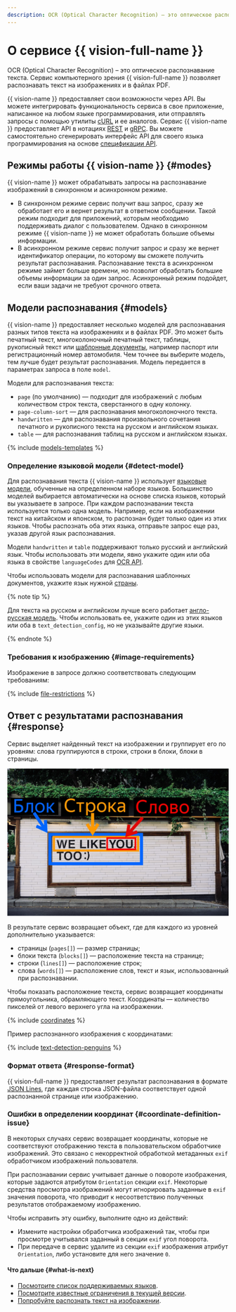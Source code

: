 ```yaml
---
description: OCR (Optical Character Recognition) – это оптическое распознавание текста. Сервис выделяет найденный текст на изображении и группирует его по уровням, где слова группируются в строки, строки в блоки, блоки в страницы. Для распознавания текста используется языковая модель, обученная на определенном наборе языков.
---
```


# О сервисе {{ vision-full-name }}

OCR (Optical Character Recognition) – это оптическое распознавание текста. Сервис компьютерного зрения {{ vision-full-name }} позволяет распознавать текст на изображениях и в файлах PDF.

{{ vision-name }} предоставляет свои возможности через API. Вы можете интегрировать функциональность сервиса в свое приложение, написанное на любом языке программирования, или отправлять запросы с помощью утилиты [cURL](https://curl.haxx.se) и ее аналогов. Сервис {{ vision-name }} предоставляет API в нотациях [REST](../../../glossary/rest-api.md) и [gRPC](../../../glossary/grpc.md). Вы можете самостоятельно сгенерировать интерфейс API для своего языка программирования на основе [спецификации API](https://github.com/yandex-cloud/cloudapi/tree/master/yandex/cloud/ai/ocr/v1).

## Режимы работы {{ vision-name }} {#modes}

{{ vision-name }} может обрабатывать запросы на распознавание изображений в синхронном и асинхронном режиме.

* В синхронном режиме сервис получит ваш запрос, сразу же обработает его и вернет результат в ответном сообщении. Такой режим  подходит для приложений, которым необходимо поддерживать диалог с пользователем. Однако в синхронном режиме {{ vision-name }} не может обработать большие объемы информации.
* В асинхронном режиме сервис получит запрос и сразу же вернет идентификатор операции, по которому вы сможете получить результат распознавания. Распознавание текста в асинхронном режиме займет больше времени, но позволит обработать большие объемы информации за один запрос. Асинхронный режим подойдет, если ваши задачи не требуют срочного ответа. 

## Модели распознавания {#models}

{{ vision-name }} предоставляет несколько моделей для распознавания разных типов текста на изображениях и в файлах PDF. Это может быть печатный текст, многоколоночный печатный текст, таблицы, рукописный текст или [шаблонные документы](template-recognition.md), например паспорт или регистрационный номер автомобиля. Чем точнее вы выберите модель, тем лучше будет результат распознавания. Модель передается в параметрах запроса в поле `model`.

Модели для распознавания текста:
  * `page` (по умолчанию) — подходит для изображений с любым количеством строк текста, сверстанного в одну колонку.
  * `page-column-sort` — для распознавания многоколоночного текста.
  * `handwritten` — для распознавания произвольного сочетания печатного и рукописного текста на русском и английском языках.
  * `table` — для распознавания таблиц на русском и английском языках.
  
{% include [models-templates](../../../_includes/vision/models-templates.md) %}

### Определение языковой модели {#detect-model}

Для распознавания текста {{ vision-name }} использует [языковые модели](supported-languages.md), обученные на определенном наборе языков. Большинство моделей выбирается автоматически на основе списка языков, который вы указываете в запросе. При каждом распознавании текста используется только одна модель. Например, если на изображении текст на китайском и японском, то распознан будет только один из этих языков. Чтобы распознать оба этих языка, отправьте запрос еще раз, указав другой язык распознавания.

Модели `handwritten` и `table` поддерживают только русский и английский язык. Чтобы использовать эти модели, явно укажите один или оба языка в свойстве `languageCodes` для [OCR API](../../ocr/api-ref/index.md).

Чтобы использовать модели для распознавания шаблонных документов, укажите язык нужной [страны](template-recognition.md#countries).

{% note tip %}

Для текста на русском и английском лучше всего работает [англо-русская модель](supported-languages.md#engrus). Чтобы использовать ее, укажите один из этих языков или оба в `text_detection_config`, но не указывайте другие языки.

{% endnote %}

### Требования к изображению {#image-requirements}

Изображение в запросе должно соответствовать следующим требованиям:

{% include [file-restrictions](../../../_includes/vision/ocr-file-restrictions.md) %}

## Ответ с результатами распознавания {#response}

Сервис выделяет найденный текст на изображении и группирует его по уровням: слова группируются в строки, строки в блоки, блоки в страницы.

![image](../../../_assets/vision/text-detection.jpg)

В результате сервис возвращает объект, где для каждого из уровней дополнительно указывается:
* страницы (`pages[]`) — размер страницы;
* блоки текста (`blocks[]`) — расположение текста на странице;
* строки (`lines[]`) — расположение строк;
* слова (`words[]`) — расположение слов, текст и язык, использованный при распознавании.

Чтобы показать расположение текста, сервис возвращает координаты прямоугольника, обрамляющего текст. Координаты — количество пикселей от левого верхнего угла на изображении.

{% include [coordinates](../../../_includes/vision/coordinates.md) %}

Пример распознанного изображения с координатами:

{% include [text-detection-penguins](../../../_includes/vision/text-detection-example.md) %}

### Формат ответа {#response-format}

{{ vision-full-name }} предоставляет результат распознавания в формате [JSON Lines](https://jsonlines.org), где каждая строка JSON-файла соответствует одной распознанной странице или изображению.

### Ошибки в определении координат {#coordinate-definition-issue}

В некоторых случаях сервис возвращает координаты, которые не соответствуют отображению текста в пользовательском обработчике изображений. Это связано с некорректной обработкой метаданных `exif` обработчиком изображений пользователя.

При распознавании сервис учитывает данные о повороте изображения, которые задаются атрибутом `Orientation` секции `exif`. Некоторые средства просмотра изображений могут игнорировать заданные в `exif` значения поворота, что приводит к несоответствию полученных результатов отображаемому изображению.

Чтобы исправить эту ошибку, выполните одно из действий:

* Измените настройки обработчика изображений так, чтобы при просмотре учитывался заданный в секции `exif` угол поворота.
* При передаче в сервис удалите из секции `exif` изображения атрибут `Orientation`, либо установите для него значение `0`.

#### Что дальше {#what-is-next}

* [Посмотрите список поддерживаемых языков](supported-languages.md).
* [Посмотрите известные ограничения в текущей версии](known-issues.md).
* [Попробуйте распознать текст на изображении](../../operations/ocr/text-detection-image.md).